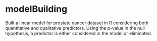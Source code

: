 # modelBuilding
Built a linear model for prostate cancer dataset in R considering both quantitative and qualitative predictors.
Using the p-value in the null hypothesis, a predictor is either considered in the model or eliminated.

